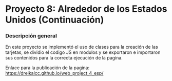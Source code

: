 # Proyecto 8: Alrededor de los Estados Unidos (Continuación)

### Descripción general

En este proyecto se implementó el uso de clases para la creación de las tarjetas, se dividio el codigo JS en modulos y se exportaron e importaron sus contenidos para la correcta ejecución de la pagina.

Enlace para la publicación de la pagina: https://dreikalcc.github.io/web_project_4_esp/
